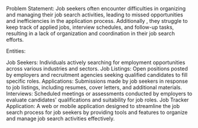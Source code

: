 Problem Statement: Job seekers
often encounter difficulties in organizing
and managing their job search activities,
leading to missed opportunities and inefficiencies in the application process. Additionally
, they struggle to keep track of applied jobs,
interview schedules, and follow-up tasks, resulting in a lack of organization and coordination in their job search
efforts.

Entities:

Job Seekers: Individuals actively searching for employment opportunities across various
industries and sectors.
Job Listings: Open positions posted by employers and recruitment agencies seeking qualified candidates to fill specific
roles.
Applications: Submissions made by job seekers in response to job listings, including resumes, cover letters, and
additional materials.
Interviews: Scheduled meetings or assessments conducted by employers to evaluate candidates' qualifications and
suitability for job roles.
Job Tracker Application: A web or mobile application designed to streamline the job search process for job seekers by
providing tools and features to organize and manage job search activities effectively.